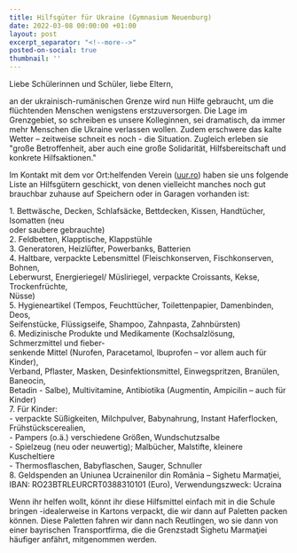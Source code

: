 ```yaml
---
title: Hilfsgüter für Ukraine (Gymnasium Neuenburg)
date: 2022-03-08 00:00:00 +01:00
layout: post
excerpt_separator: "<!--more-->"
posted-on-social: true
thumbnail: ''
---
```


Liebe Schülerinnen und Schüler, liebe Eltern,   
  
an der ukrainisch-rumänischen Grenze wird nun Hilfe gebraucht, um die flüchtenden Menschen wenigstens erstzuversorgen. Die Lage im Grenzgebiet, so schreiben es unsere Kolleginnen, sei dramatisch, da immer mehr Menschen die Ukraine verlassen wollen. Zudem erschwere das kalte Wetter – zeitweise schneit es noch - die Situation. Zugleich erleben sie "große Betroffenheit, aber auch eine große Solidarität, Hilfsbereitschaft und konkrete Hilfsaktionen."   
  
  
Im Kontakt mit dem vor Ort:helfenden Verein ([uur.ro](http://uur.ro/)) haben sie uns folgende Liste an Hilfsgütern geschickt, von denen vielleicht manches noch gut brauchbar zuhause auf Speichern oder in Garagen vorhanden ist:   
  
  
1\. Bettwäsche, Decken, Schlafsäcke, Bettdecken, Kissen, Handtücher, Isomatten (neu   
oder saubere gebrauchte)   
2\. Feldbetten, Klapptische, Klappstühle   
3\. Generatoren, Heizlüfter, Powerbanks, Batterien   
4\. Haltbare, verpackte Lebensmittel (Fleischkonserven, Fischkonserven, Bohnen,   
Leberwurst, Energieriegel/ Müsliriegel, verpackte Croissants, Kekse, Trockenfrüchte,   
Nüsse)   
5\. Hygieneartikel (Tempos, Feuchttücher, Toilettenpapier, Damenbinden, Deos,   
Seifenstücke, Flüssigseife, Shampoo, Zahnpasta, Zahnbürsten)   
6\. Medizinische Produkte und Medikamente (Kochsalzlösung, Schmerzmittel und fieber-   
senkende Mittel (Nurofen, Paracetamol, Ibuprofen – vor allem auch für Kinder),   
Verband, Pflaster, Masken, Desinfektionsmittel, Einwegspritzen, Branülen, Baneocin,   
Betadin - Salbe), Multivitamine, Antibiotika (Augmentin, Ampicilin – auch für Kinder)   
7\. Für Kinder:   
\- verpackte Süßigkeiten, Milchpulver, Babynahrung, Instant Haferflocken,   
Frühstückscerealien,   
\- Pampers (o.ä.) verschiedene Größen, Wundschutzsalbe   
\- Spielzeug (neu oder neuwertig); Malbücher, Malstifte, kleinere Kuscheltiere   
\- Thermosflaschen, Babyflaschen, Sauger, Schnuller   
8\. Geldspenden an Uniunea Ucrainenilor din România – Sighetu Marmaţiei,   
IBAN: RO23BTRLEURCRT0388310101 (Euro), Verwendungszweck: Ucraina   
  
Wenn ihr helfen wollt, könnt ihr diese Hilfsmittel einfach mit in die Schule bringen -idealerweise in Kartons verpackt, die wir dann auf Paletten packen können. Diese Paletten fahren wir dann nach Reutlingen, wo sie dann von einer bayrischen Transportfirma, die die Grenzstadt Sighetu Marmaţiei häufiger anfährt, mitgenommen werden.